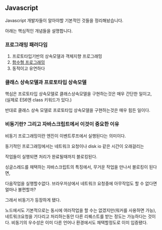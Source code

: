 ## Javascript

Javascript 개발자들이 알아야할 기본적인 것들을 정리해놨습니다.

아래는 핵심적인 개념들을 설명합니다.

### 프로그래밍 패러다임
   
1. 프로토타입기반의 상속모델과 객체지향 프로그래밍
2. [함수형 프로그래밍](./functional.md)
3. 동적이고 유연하다

### 클래스 상속모델과 프로토타입 상속모델

핵심은 프로토타입 상속모델로 클래스상속모델을 구현하는것은 매우 간단한 일이고,
(실제로 ES6엔 class 키워드가 있다.)

반대로 클래스 상속 모델로 프로토타입 상속모델을 구현하는것은 매우 힘든 일이다.

### 비동기란? 그리고 자바스크립트에서 이것이 중요한 이유

비동기 프로그래밍이란 엔진이 이벤트루프에서 실행된다는 의미이다.

동기적인 프로그래밍에서는 네트워크 요청이나 disk io 같은 시간이 오래걸리는

작업들이 실행되면 처리가 완료될때까지 블로킹된다.

싱글스레드를 채택하는 자바스크립트의 특징에서, 무거운 작업을 만나서 블로킹이 된다면,

다음작업을 실행할수없다. 브라우저상에서 네트워크 요청중에 아무작업도 할 수 없다면 얼마나 불편할까?

그래서 비동기가 등장하게 됐다.

노드에서도 기본적으로는 동시에 여러작업을 할 수는 없겠지만(워커를 사용하면 가능), 네트워크요청을 기다리고 처리하는동안 다른 리퀘스트를 받는 정도는 가능하다는 것이다. 비동기의 우수성은 이미 다른 언어나 환경에서도 채택할정도로 이미 입증됐다.
